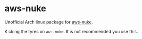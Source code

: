 # aws-nuke
Unofficial Arch linux package for [aws-nuke](https://github.com/rebuy-de/aws-nuke/).

Kicking the tyres on `aws-nuke`. It is not recommended you use this.
